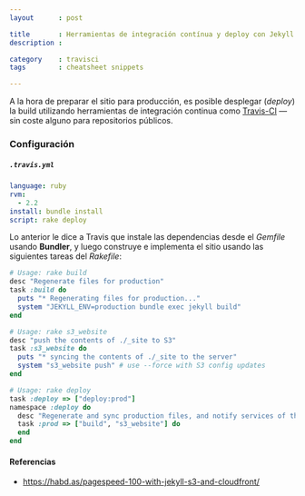```yaml
---
layout      : post

title       : Herramientas de integración contínua y deploy con Jekyll
description :

category    : travisci
tags        : cheatsheet snippets

---
```



A la hora de preparar el sitio para producción, es posible desplegar (*deploy*) la build utilizando herramientas de integración continua como [Travis-CI](https://travis-ci.org) — sin coste alguno para repositorios públicos.

### Configuración

##### `.travis.yml`

```yml
language: ruby
rvm:
  - 2.2
install: bundle install
script: rake deploy
```

Lo anterior le dice a Travis que instale las dependencias desde el *Gemfile* usando **Bundler**, y luego construye e implementa el sitio usando las siguientes tareas del *Rakefile*:


```ruby
# Usage: rake build
desc "Regenerate files for production"
task :build do
  puts "* Regenerating files for production..."
  system "JEKYLL_ENV=production bundle exec jekyll build"
end

# Usage: rake s3_website
desc "push the contents of ./_site to S3"
task :s3_website do
  puts "* syncing the contents of ./_site to the server"
  system "s3_website push" # use --force with S3 config updates
end

# Usage: rake deploy
task :deploy => ["deploy:prod"]
namespace :deploy do
  desc "Regenerate and sync production files, and notify services of the update"
  task :prod => ["build", "s3_website"] do
  end
end
```

#### Referencias

- https://habd.as/pagespeed-100-with-jekyll-s3-and-cloudfront/